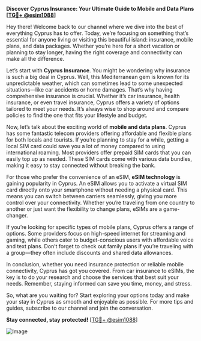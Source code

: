 **Discover Cyprus Insurance: Your Ultimate Guide to Mobile and Data Plans [[TG💪+ @esim1088](https://t.me/s/esim1088)]**

Hey there! Welcome back to our channel where we dive into the best of everything Cyprus has to offer. Today, we’re focusing on something that’s essential for anyone living or visiting this beautiful island: insurance, mobile plans, and data packages. Whether you’re here for a short vacation or planning to stay longer, having the right coverage and connectivity can make all the difference.

Let’s start with **Cyprus Insurance**. You might be wondering why insurance is such a big deal in Cyprus. Well, this Mediterranean gem is known for its unpredictable weather, which can sometimes lead to some unexpected situations—like car accidents or home damages. That’s why having comprehensive insurance is crucial. Whether it’s car insurance, health insurance, or even travel insurance, Cyprus offers a variety of options tailored to meet your needs. It’s always wise to shop around and compare policies to find the one that fits your lifestyle and budget.

Now, let’s talk about the exciting world of **mobile and data plans**. Cyprus has some fantastic telecom providers offering affordable and flexible plans for both locals and tourists. If you’re planning to stay for a while, getting a local SIM card could save you a lot of money compared to using international roaming. Most providers offer prepaid SIM cards that you can easily top up as needed. These SIM cards come with various data bundles, making it easy to stay connected without breaking the bank.

For those who prefer the convenience of an eSIM, **eSIM technology** is gaining popularity in Cyprus. An eSIM allows you to activate a virtual SIM card directly onto your smartphone without needing a physical card. This means you can switch between carriers seamlessly, giving you more control over your connectivity. Whether you’re traveling from one country to another or just want the flexibility to change plans, eSIMs are a game-changer.

If you’re looking for specific types of mobile plans, Cyprus offers a range of options. Some providers focus on high-speed internet for streaming and gaming, while others cater to budget-conscious users with affordable voice and text plans. Don’t forget to check out family plans if you’re traveling with a group—they often include discounts and shared data allowances.

In conclusion, whether you need insurance protection or reliable mobile connectivity, Cyprus has got you covered. From car insurance to eSIMs, the key is to do your research and choose the services that best suit your needs. Remember, staying informed can save you time, money, and stress. 

So, what are you waiting for? Start exploring your options today and make your stay in Cyprus as smooth and enjoyable as possible. For more tips and guides, subscribe to our channel and join the conversation. 

**Stay connected, stay protected!** [[TG💪+ @esim1088](https://t.me/s/esim1088)]  

![Image](https://i.postimg.cc/Y0z9fWf4/image.png)